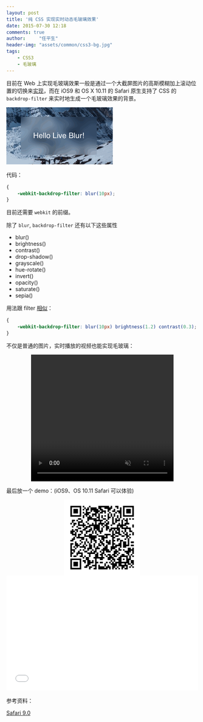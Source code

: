 ```yaml
---
layout: post
title: '纯 CSS 实现实时动态毛玻璃效果'
date: 2015-07-30 12:18
comments: true
author:     "任平生"
header-img: "assets/common/css3-bg.jpg"
tags:
    - CSS3
    - 毛玻璃
---
```

目前在 Web 上实现毛玻璃效果一般是通过一个大截屏图片的高斯模糊加上滚动位置的切换来[实现](http://www.zhihu.com/question/30502281)，而在 iOS9 和 OS X 10.11 的 Safari 原生支持了 CSS 的 `backdrop-filter` 来实时地生成一个毛玻璃效果的背景。

<img src="/assets/2015/07/live-blur.gif" alt="live-blur.gif" />



代码：

```css
{
	-webkit-backdrop-filter: blur(10px);
}
```
目前还需要 `webkit` 的前缀。

除了 `blur`, `backdrop-filter` 还有以下这些属性
- blur()
- brightness()
- contrast()
- drop-shadow()
- grayscale()
- hue-rotate()
- invert()
- opacity()
- saturate()
- sepia()

用法跟 filter [相似](https://drafts.fxtf.org/filters/#typedef-filter-function-list)：

```css
{
	-webkit-backdrop-filter: blur(10px) brightness(1.2) contrast(0.3);
}
```
不仅是普通的图片，实时播放的视频也能实现毛玻璃：

<video muted style="margin:auto;display:block;" width="375" height="333" autoplay src="http://itltcdn.b0.upaiyun.com/demo/ios9-blur.mp4" loop ></video>

最后放一个 demo：(iOS9、OS 10.11 Safari 可以体验)

<img style="display:block;margin:auto;" src="/assets/2015/07/live-blur-qr.png" alt="live-blur-qr.png" width="200" height="200" />


<iframe height="301" scrolling="no" src="//codepen.io/rpsh/embed/OVaYQV/?height=301&amp;theme-id=0&amp;default-tab=result" frameborder="no" allowtransparency="true" allowfullscreen="true" style="width: 100%;"></iframe>


参考资料：

[Safari 9.0](https://developer.apple.com/library/mac/releasenotes/General/WhatsNewInSafari/Articles/Safari_9.html)
